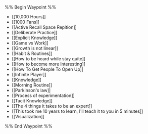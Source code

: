 %% Begin Waypoint %%
- [[10,000 Hours]]
- [[1000 Fans]]
- [[Active Recall Space Repition]]
- [[Deliberate Practice]]
- [[Explicit Knowledge]]
- [[Game vs Work]]
- [[Growth is not linear]]
- [[Habit & Routines]]
- [[How to be heard while stay quite]]
- [[How to become more Interesting]]
- [[How To Get People To Open Up]]
- [[Infinite Player]]
- [[Knowledge]]
- [[Morning Routine]]
- [[Parkinson's law]]
- [[Process of experimentation]]
- [[Tacit Knowledge]]
- [[The 4 things it takes to be an expert]]
- [[This took me 10 years to learn, I'll teach it to you in 5 minutes]]
- [[Visualization]]

%% End Waypoint %%
